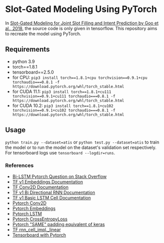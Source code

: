 # Slot-Gated Modeling Using PyTorch

In [Slot-Gated Modeling for Joint Slot Filling and Intent Prediction by Goo et al., 2018](https://www.csie.ntu.edu.tw/~yvchen/doc/NAACL18_SlotGated.pdf), the source code is only given in tensorflow. This repository aims to recreate the model using PyTorch.

## Requirements
* python 3.9
* torch==1.8.1
* tensorboard==2.5.0
* for CPU: `pip3 install torch==1.8.1+cpu torchvision==0.9.1+cpu torchaudio===0.8.1 -f https://download.pytorch.org/whl/torch_stable.html`
* for CUDA 11.1: `pip3 install torch==1.8.1+cu111 torchvision==0.9.1+cu111 torchaudio===0.8.1 -f https://download.pytorch.org/whl/torch_stable.html`
* for CUDA 10.2: `pip3 install torch==1.8.1+cu102 torchvision==0.9.1+cu102 torchaudio===0.8.1 -f https://download.pytorch.org/whl/torch_stable.html`


## Usage
`python train.py --dataset=atis` or `python test.py --dataset=atis` to train the model or to run the model on the dataset's validation set respectively.  
For tensorboard logs use `tensorboard --logdir=runs`.

### References
* [Bi-LSTM Pytorch Question on Stack Overflow](https://stackoverflow.com/questions/53010465/bidirectional-lstm-output-question-in-pytorch)
* [TF v1 Embeddings Documentation](https://www.tensorflow.org/api_docs/python/tf/compat/v1/nn/embedding_lookup)
* [TF Conv2D Documentation](https://www.tensorflow.org/versions/r1.15/api_docs/python/tf/nn/conv2d)
* [TF v1 Bi Directional RNN Documentation](https://www.tensorflow.org/api_docs/python/tf/compat/v1/nn/bidirectional_dynamic_rnn)
* [TF v1 Basic LSTM Cell Documentation](https://www.tensorflow.org/api_docs/python/tf/compat/v1/nn/rnn_cell/BasicLSTMCell)
* [Pytorch Conv2D](https://pytorch.org/docs/stable/generated/torch.nn.Conv2d.html)
* [Pytorch Embeddings](https://pytorch.org/docs/stable/generated/torch.nn.Embedding.html)
* [Pytorch LSTM](https://pytorch.org/docs/stable/generated/torch.nn.LSTM.html#torch.nn.LSTM)
* [Pytorch CrossEntropyLoss](https://pytorch.org/docs/master/generated/torch.nn.CrossEntropyLoss.html#torch.nn.CrossEntropyLoss)
* [Pytorch "SAME" padding equivalent of keras](https://discuss.pytorch.org/t/same-padding-equivalent-in-pytorch/85121/2)
* [TF rnn_cell_impl._linear](https://thetopsites.net/article/52764340.shtml)
* [Tensorboard with Pytorch](https://pytorch.org/tutorials/recipes/recipes/tensorboard_with_pytorch.html)